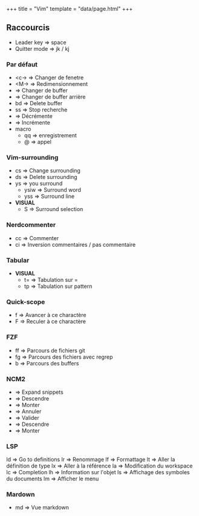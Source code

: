 +++
title = "Vim"
template = "data/page.html"
+++

## Raccourcis

 * Leader key   => space
 * Quitter mode =>  jk / kj

### Par défaut

 * <c-<direction>> => Changer de fenetre
 * <M-<direction>> => Redimensionnement
 * <TAB>           => Changer de buffer
 * <S-TAB>         => Changer de buffer arrière
 * <leader>bd      => Delete buffer
 * <leader>ss      => Stop recherche
 * <c-a>           => Décrémente
 * <c-x>           => Incrémente
 * macro
   * q<name><macro>q => enregistrement
   * <nombre>@<name> => appel

### Vim-surrounding

 * cs<symbole><new symbole> => Change surrounding
 * ds<symbole>              => Delete surrounding
 * ys => you surround
    * ysiw<symbole>  => Surround word
    * yss<symbole>   => Surround line
 * __VISUAL__
    * S<symbole> => Surround selection

### Nerdcommenter

 * <leader>cc => Commenter
 * <leader>ci => Inversion commentaires / pas commentaire

### Tabular

 * __VISUAL__
   * <leader>t=          => Tabulation sur =
   * <leader>tp<pattern> => Tabulation sur pattern

### Quick-scope

 * f<char> => Avancer à ce charactère
 * F<char> => Reculer à ce charactère

### FZF

 * <leader>ff => Parcours de fichiers git
 * <leader>fg => Parcours des fichiers avec regrep
 * <leader>b => Parcours des buffers

### NCM2

 * <c-e> => Expand snippets
 * <c-j> => Descendre
 * <c-k> => Monter
 * <c-c> => Annuler
 * <CR>  => Valider
 * <TAB> => Descendre
 * <S-TAB> => Monter

### LSP

<leader>ld => Go to definitions
<leader>lr => Renommage
<leader>lf => Formattage
<leader>lt => Aller la définition de type
<leader>lx => Aller à la référence
<leader>la => Modification du workspace
<leader>lc => Completion
<leader>lh => Information sur l'objet
<leader>ls => Affichage des symboles du documents
<leader>lm => Afficher le menu

### Mardown

 * <leader>md => Vue markdown
